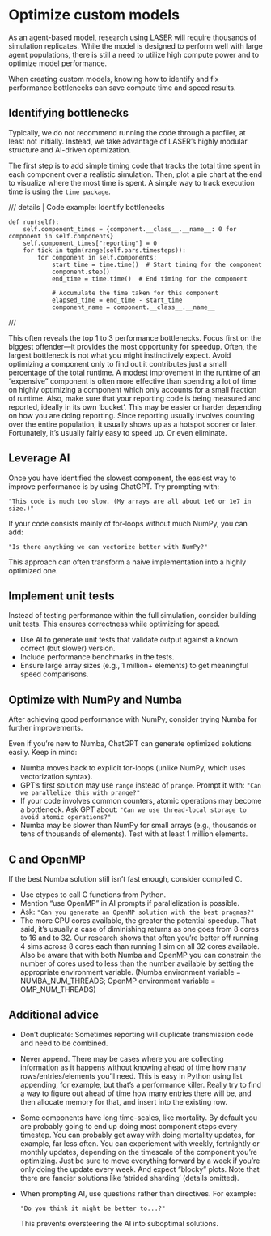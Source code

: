 # Optimize custom models

As an agent-based model, research using LASER will require thousands of simulation replicates. While the model is designed to perform well with large agent populations, there is still a need to utilize high compute power and to optimize model performance.

When creating custom models, knowing how to identify and fix performance bottlenecks can save compute time and speed results.

## Identifying bottlenecks

Typically, we do not recommend running the code through a profiler, at least not initially. Instead, we take advantage of LASER’s highly modular structure and AI-driven optimization.

The first step is to add simple timing code that tracks the total time spent in each component over a realistic simulation. Then, plot a pie chart at the end to visualize where the most time is spent. A simple way to track execution time is using the `time package`.

/// details | Code example: Identify bottlenecks

```
def run(self):
    self.component_times = {component.__class__.__name__: 0 for component in self.components}
    self.component_times["reporting"] = 0
    for tick in tqdm(range(self.pars.timesteps)):
        for component in self.components:
            start_time = time.time()  # Start timing for the component
            component.step()
            end_time = time.time()  # End timing for the component

            # Accumulate the time taken for this component
            elapsed_time = end_time - start_time
            component_name = component.__class__.__name__
```
///

This often reveals the top 1 to 3 performance bottlenecks. Focus first on the biggest offender—it provides the most opportunity for speedup. Often, the largest bottleneck is not what you might instinctively expect. Avoid optimizing a component only to find out it contributes just a small percentage of the total runtime. A modest improvement in the runtime of an “expensive” component is often more effective than spending a lot of time on highly optimizing a component which only accounts for a small fraction of runtime. Also, make sure that your reporting code is being measured and reported, ideally in its own ‘bucket’. This may be easier or harder depending on how you are doing reporting. Since reporting usually involves counting over the entire population, it usually shows up as a hotspot sooner or later. Fortunately, it’s usually fairly easy to speed up. Or even eliminate.


## Leverage AI

Once you have identified the slowest component, the easiest way to improve performance is by using ChatGPT. Try prompting with:

`"This code is much too slow. (My arrays are all about 1e6 or 1e7 in size.)"`

If your code consists mainly of for-loops without much NumPy, you can add:

`"Is there anything we can vectorize better with NumPy?"`

This approach can often transform a naive implementation into a highly optimized one.



## Implement unit tests

Instead of testing performance within the full simulation, consider building unit tests. This ensures correctness while optimizing for speed.

- Use AI to generate unit tests that validate output against a known correct (but slower) version.
- Include performance benchmarks in the tests.
- Ensure large array sizes (e.g., 1 million+ elements) to get meaningful speed comparisons.

<!-- would be nice if we have unit tests already built? Things that are more concrete to share? -->


## Optimize with NumPy and Numba

After achieving good performance with NumPy, consider trying Numba for further improvements.

Even if you’re new to Numba, ChatGPT can generate optimized solutions easily. Keep in mind:

- Numba moves back to explicit for-loops (unlike NumPy, which uses vectorization syntax).
- GPT’s first solution may use `range` instead of `prange`. Prompt it with:
    `"Can we parallelize this with prange?"`
- If your code involves common counters, atomic operations may become a bottleneck. Ask GPT about:
    `"Can we use thread-local storage to avoid atomic operations?"`
- Numba may be slower than NumPy for small arrays (e.g., thousands or tens of thousands of elements). Test with at least 1 million elements.


## C and OpenMP

If the best Numba solution still isn’t fast enough, consider compiled C.

- Use ctypes to call C functions from Python.
- Mention “use OpenMP” in AI prompts if parallelization is possible.
- Ask: `"Can you generate an OpenMP solution with the best pragmas?"`
- The more CPU cores available, the greater the potential speedup. That said, it’s usually a case of diminishing returns as one goes from 8 cores to 16 and to 32. Our research shows that often you’re better off running 4 sims across 8 cores each than running 1 sim on all 32 cores available. Also be aware that with both Numba and OpenMP you can constrain the number of cores used to less than the number available by setting the appropriate environment variable. (Numba environment variable = NUMBA_NUM_THREADS; OpenMP environment variable = OMP_NUM_THREADS)

## Additional advice

- Don’t duplicate: Sometimes reporting will duplicate transmission code and need to be combined.

- Never append. There may be cases where you are collecting information as it happens without knowing ahead of time how many rows/entries/elements you’ll need. This is easy in Python using list appending, for example, but that’s a performance killer. Really try to find a way to figure out ahead of time how many entries there will be, and then allocate memory for that, and insert into the existing row.

- Some components have long time-scales, like mortality. By default you are probably going to end up doing most component steps every timestep. You can probably get away with doing mortality updates, for example, far less often. You can experiement with weekly, fortnightly or monthly updates, depending on the timescale of the component you’re optimizing. Just be sure to move everything forward by a week if you’re only doing the update every week. And expect “blocky” plots. Note that there are fancier solutions like ‘strided sharding’ (details omitted).

- When prompting AI, use questions rather than directives. For example:

    `"Do you think it might be better to...?"`

    This prevents oversteering the AI into suboptimal solutions.